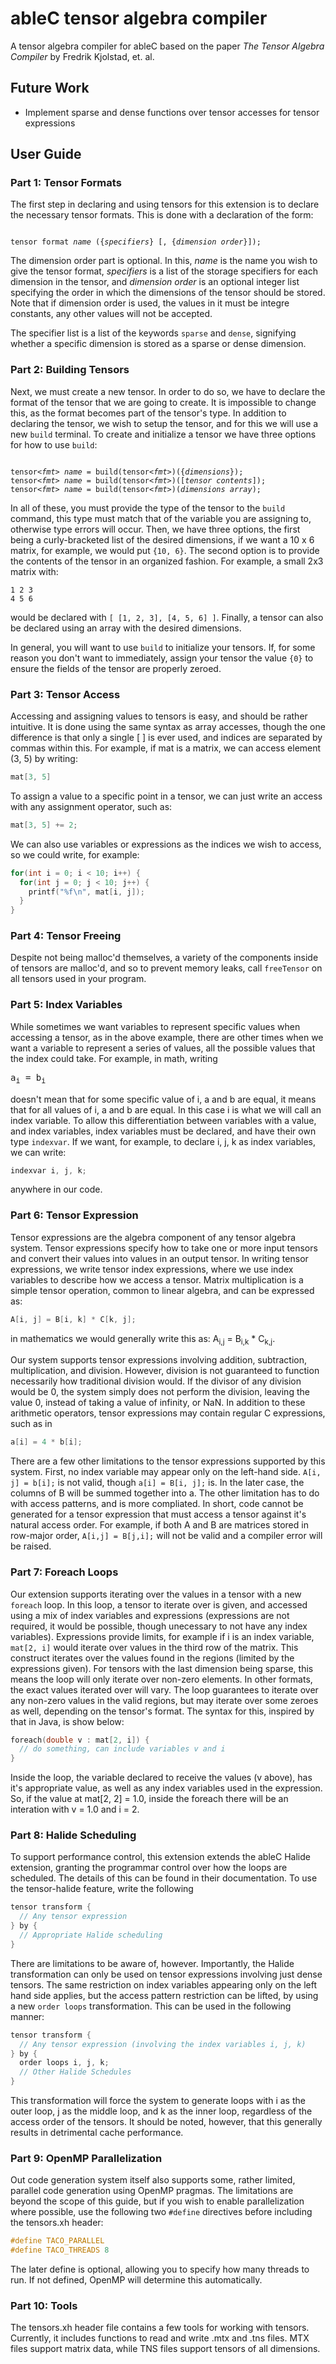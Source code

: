 # ableC tensor algebra compiler
A tensor algebra compiler for ableC based on the paper *The Tensor Algebra Compiler* by Fredrik Kjolstad, et. al.

## Future Work
* Implement sparse and dense functions over tensor accesses for tensor expressions

## User Guide

### Part 1: Tensor Formats
The first step in declaring and using tensors for this extension is to declare
the necessary tensor formats. This is done with a declaration of the form:
<pre><code>
tensor format <i>name</i> ({<i>specifiers</i>} [, {<i>dimension order</i>}]);
</code></pre>
The dimension order part is optional. In this, *name* is the name you wish to give
the tensor format, *specifiers* is a list of the storage specifiers for each
dimension in the tensor, and *dimension order* is an optional integer list
specifying the order in which the dimensions of the tensor should be stored.
Note that if dimension order is used, the values in it must be integre constants,
any other values will not be accepted.

The specifier list is a list of the keywords `sparse` and `dense`, signifying
whether a specific dimension is stored as a sparse or dense dimension.

### Part 2: Building Tensors
Next, we must create a new tensor. In order to do so, we have to declare the 
format of the tensor that we are going to create. It is impossible to change
this, as the format becomes part of the tensor's type. In addition to declaring
the tensor, we wish to setup the tensor, and for this we will use a new
`build` terminal. To create and initialize a tensor we have three options for
how to use `build`:

<pre><code>
tensor&lt;<i>fmt</i>&gt; <i>name</i> = build(tensor&lt;<i>fmt</i>&gt;)({<i>dimensions</i>});
tensor&lt;<i>fmt</i>&gt; <i>name</i> = build(tensor&lt;<i>fmt</i>&gt;)([<i>tensor contents</i>]);
tensor&lt;<i>fmt</i>&gt; <i>name</i> = build(tensor&lt;<i>fmt</i>&gt;)(<i>dimensions array</i>);
</code></pre>

In all of these, you must provide the type of the tensor to the `build` command,
this type must match that of the variable you are assigning to, otherwise
type errors will occur. Then, we have three options, the first being a curly-bracketed
list of the desired dimensions, if we want a 10 x 6 matrix, for example, we would put 
`{10, 6}`. The second option is to provide the contents of the tensor in an organized
fashion. For example, a small 2x3 matrix with:
```
1 2 3
4 5 6
```
would be declared with `[ [1, 2, 3], [4, 5, 6] ]`. Finally, a tensor can also
be declared using an array with the desired dimensions. 

In general, you will want to use `build` to initialize your tensors. If, for 
some reason you don't want to immediately, assign your tensor the value `{0}`
to ensure the fields of the tensor are properly zeroed.

### Part 3: Tensor Access
Accessing and assigning values to tensors is easy, and should be rather
intuitive. It is done using the same syntax as array accesses, though the
one difference is that only a single [ ] is ever used, and indices are 
separated by commas within this. For example, if mat is a matrix, we can
access element (3, 5) by writing:
```C
mat[3, 5]
```
To assign a value to a specific point in a tensor, we can just write an
access with any assignment operator, such as:
```C
mat[3, 5] += 2;
```
We can also use variables or expressions as the indices we wish to access,
so we could write, for example:
```C
for(int i = 0; i < 10; i++) {
  for(int j = 0; j < 10; j++) {
    printf("%f\n", mat[i, j]);
  }
}
```

### Part 4: Tensor Freeing
Despite not being malloc'd themselves, a variety of the components inside
of tensors are malloc'd, and so to prevent memory leaks, call `freeTensor`
on all tensors used in your program.

### Part 5: Index Variables
While sometimes we want variables to represent specific values when accessing
a tensor, as in the above example, there are other times when we want a variable
to represent a series of values, all the possible values that the index could take.
For example, in math, writing <pre>a<sub>i</sub> = b<sub>i</sub></pre> doesn't mean that for some specific
value of i, a and b are equal, it means that for all values of i, a and b are equal.
In this case i is what we will call an index variable. To allow this differentiation 
between variables with a value, and index variables, index variables must be declared,
and have their own type `indexvar`. If we want, for example, to declare i, j, k as 
index variables, we can write:
```C
indexvar i, j, k;
```
anywhere in our code.

### Part 6: Tensor Expression
Tensor expressions are the algebra component of any tensor algebra system.
Tensor expressions specify how to take one or more input tensors and convert
their values into values in an output tensor. In writing tensor expressions, 
we write tensor index expressions, where we use index variables to describe 
how we access a tensor. Matrix multiplication is a simple tensor operation, 
common to linear algebra, and can be expressed as:
```C
A[i, j] = B[i, k] * C[k, j];
```
in mathematics we would generally write this as: 
A<sub>i,j</sub> = B<sub>i,k</sub> * C<sub>k,j</sub>.

Our system supports tensor expressions involving addition, subtraction,
multiplication, and division. However, division is not guaranteed to 
function necessarily how traditional division would. If the divisor
of any division would be 0, the system simply does not perform the division,
leaving the value 0, instead of taking a value of infinity, or NaN. In addition to
these arithmetic operators, tensor expressions may contain regular C expressions,
such as in 
```C
a[i] = 4 * b[i];
```

There are a few other limitations to the tensor expressions supported
by this system. First, no index variable may appear only on the left-hand
side. `A[i, j] = b[i];` is not valid, though `a[i] = B[i, j];` is.
In the later case, the columns of B will be summed together into a. 
The other limitation has to do with access patterns, and is more compliated.
In short, code cannot be generated for a tensor expression that must access
a tensor against it's natural access order. For example, if both A and B 
are matrices stored in row-major order, `A[i,j] = B[j,i];` will not be 
valid and a compiler error will be raised. 

### Part 7: Foreach Loops
Our extension supports iterating over the values in a tensor with a new
`foreach` loop. In this loop, a tensor to iterate over is given, and
accessed using a mix of index variables and expressions (expressions are
not required, it would be possible, though unecessary to not have any
index variables). Expressions provide limits, for example if i is an 
index variable, `mat[2, i]` would iterate over values in the third row
of the matrix. This construct iterates over the values found in the 
regions (limited by the expressions given). For tensors with the last
dimension being sparse, this means the loop will only iterate over
non-zero elements. In other formats, the exact values iterated over
will vary. The loop guarantees to iterate over any non-zero values in
the valid regions, but may iterate over some zeroes as well, depending
on the tensor's format. The syntax for this, inspired by that in Java, 
is show below:
```C
foreach(double v : mat[2, i]) {
  // do something, can include variables v and i
}
```
Inside the loop, the variable declared to receive the values (v above),
has it's appropriate value, as well as any index variables used in 
the expression. So, if the value at mat[2, 2] = 1.0, inside the foreach
there will be an interation with v = 1.0 and i = 2.

### Part 8: Halide Scheduling
To support performance control, this extension extends the ableC Halide 
extension, granting the programmar control over how the loops are 
scheduled. The details of this can be found in their documentation. 
To use the tensor-halide feature, write the following
```C
tensor transform {
  // Any tensor expression
} by {
  // Appropriate Halide scheduling
}
```
There are limitations to be aware of, however. Importantly, the Halide 
transformation can only be used on tensor expressions involving just
dense tensors. The same restriction on index variables appearing only
on the left hand side applies, but the access pattern restriction can
be lifted, by using a new `order loops` transformation. This can be used
in the following manner:
```C
tensor transform {
  // Any tensor expression (involving the index variables i, j, k)
} by {
  order loops i, j, k;
  // Other Halide Schedules
}
```
This transformation will force the system to generate loops with i
as the outer loop, j as the middle loop, and k as the inner loop,
regardless of the access order of the tensors. It should be noted,
however, that this generally results in detrimental cache performance.

### Part 9: OpenMP Parallelization
Out code generation system itself also supports some, rather limited,
parallel code generation using OpenMP pragmas. The limitations are 
beyond the scope of this guide, but if you wish to enable parallelization
where possible, use the following two `#define` directives before
including the tensors.xh header:
```C
#define TACO_PARALLEL
#define TACO_THREADS 8
```
The later define is optional, allowing you to specify how many
threads to run. If not defined, OpenMP will determine this automatically.

### Part 10: Tools
The tensors.xh header file contains a few tools for working with tensors.
Currently, it includes functions to read and write .mtx and .tns files.
MTX files support matrix data, while TNS files support tensors of all
dimensions.
